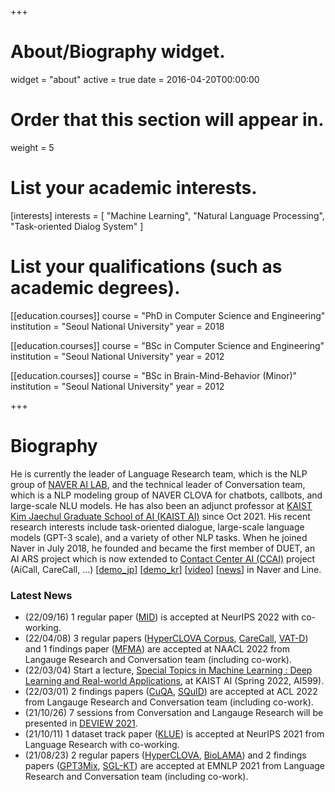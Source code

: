 +++
# About/Biography widget.
widget = "about"
active = true
date = 2016-04-20T00:00:00

# Order that this section will appear in.
weight = 5

# List your academic interests.
[interests]
  interests = [
    "Machine Learning",
    "Natural Language Processing",
    "Task-oriented Dialog System"
  ]

# List your qualifications (such as academic degrees).
[[education.courses]]
  course = "PhD in Computer Science and Engineering"
  institution = "Seoul National University"
  year = 2018

[[education.courses]]
  course = "BSc in Computer Science and Engineering"
  institution = "Seoul National University"
  year = 2012
  
[[education.courses]]
  course = "BSc in Brain-Mind-Behavior (Minor)"
  institution = "Seoul National University"
  year = 2012

+++

# Biography

He is currently the leader of Language Research team, which is the NLP group of [NAVER AI LAB](https://naver-career.gitbook.io/en/publications/all), and the technical leader of Conversation team, which is a NLP modeling group of NAVER CLOVA for chatbots, callbots, and large-scale NLU models. He has also been an adjunct professor at [KAIST Kim Jaechul Graduate School of AI (KAIST AI)](http://gsai.kaist.ac.kr/) since Oct 2021. His recent research interests include task-oriented dialogue, large-scale language models (GPT-3 scale), and a variety of other NLP tasks. When he joined Naver in July 2018, he founded and became the first member of DUET, an AI ARS project which is now extended to [Contact Center AI (CCAI)](https://clova.ai/aicontactcenter) project (AiCall, CareCall, ...) [[demo_jp](https://www.facebook.com/watch/?v=869775540087683)] [[demo_kr](https://www.youtube.com/watch?v=j0NaNx8RjNo&t=5s)] [[video](https://www.youtube.com/watch?v=SwZLp5Y-Z4g)]  [[news](https://www.theverge.com/2019/6/27/18760928/line-conference-2019-score-sticker-vision-mini-app-tokyo)] in Naver and Line. 

<h3>Latest News</h3>
<ul>
  <li>(22/09/16) 1 regular paper (<a href="https://arxiv.org/abs/2205.13445">MID</a>) is accepted at NeurIPS 2022 with co-working.
  <li>(22/04/08) 3 regular papers (<a href="https://arxiv.org/abs/2204.13509">HyperCLOVA Corpus</a>, <a href="https://arxiv.org/abs/2205.00176">CareCall</a>, <a href="https://arxiv.org/abs/2104.07284">VAT-D</a>) and 1 findings paper (<a href="https://arxiv.org/abs/2205.02035">MFMA</a>) are accepted at NAACL 2022 from Langauge Research and Conversation team (including co-work).</li>
<li>(22/03/04) Start a lecture, <a href="https://ai599.github.io/spring-2022/">Special Topics in Machine Learning : Deep Learning and Real-world Applications</a>, at KAIST AI (Spring 2022, AI599). </li>
  <li>(22/03/01) 2 findings papers (<a href="https://arxiv.org/abs/2204.12785">CuQA</a>, <a href="https://arxiv.org/abs/2205.09393">SQuID</a>) are accepted at ACL 2022 from Langauge Research and Conversation team (including co-work).</li>
<li>(21/10/26) 7 sessions from Conversation and Langauge Research will be presented in <a href="https://deview.kr/2021">DEVIEW 2021</a>.</li>
<li>(21/10/11) 1 dataset track paper (<a href="https://arxiv.org/abs/2105.09680">KLUE</a>) is accepted at NeurIPS 2021 from Language Research with co-working. </li>
<li>(21/08/23) 2 regular papers (<a href="https://arxiv.org/abs/2109.04650">HyperCLOVA</a>, <a href="https://arxiv.org/abs/2109.07154">BioLAMA</a>) and 2 findings papers (<a href="https://arxiv.org/abs/2104.08826">GPT3Mix</a>, <a href="https://arxiv.org/abs/2004.06698">SGL-KT</a>) are accepted at EMNLP 2021 from Language Research and Conversation team (including co-work). </li>
</ul>
